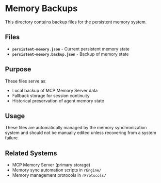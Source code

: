 # Memory Backups

This directory contains backup files for the persistent memory system.

## Files

- **`persistent-memory.json`** - Current persistent memory state
- **`persistent-memory.backup.json`** - Backup of memory state

## Purpose

These files serve as:

- Local backup of MCP Memory Server data
- Fallback storage for session continuity
- Historical preservation of agent memory state

## Usage

These files are automatically managed by the memory synchronization system and should not be manually edited unless recovering from a system failure.

## Related Systems

- MCP Memory Server (primary storage)
- Memory sync automation scripts in `rEngine/`
- Memory management protocols in `rProtocols/`
